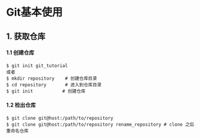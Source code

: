 # Git基本使用

## 1. 获取仓库

#### 1.1 创建仓库

```shell
$ git init git_tutorial
或者
$ mkdir repository    # 创建仓库目录
$ cd repository       # 进入到仓库目录
$ git init			 # 创建仓库
```

#### 1.2 检出仓库

```shell
$ git clone git@host:/path/to/repository 
$ git clone git@host:/path/to/repository rename_repository # clone 之后重命名仓库
```



